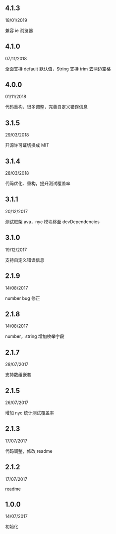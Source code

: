 ## 4.1.3
18/01/2019

兼容 ie 浏览器

## 4.1.0
07/11/2018

全面支持 default 默认值，String 支持 trim 去两边空格

## 4.0.0
01/11/2018

代码重构，很多调整，完善自定义错误信息

## 3.1.5
29/03/2018

开源许可证切换成 MIT

## 3.1.4
28/03/2018

代码优化、重构，提升测试覆盖率

## 3.1.1
20/12/2017

测试框架 ava，nyc 模块移至 devDependencies

## 3.1.0
19/12/2017

支持自定义错误信息

## 2.1.9
14/08/2017

number bug 修正

## 2.1.8
14/08/2017

number，string 增加枚举字段

## 2.1.7
28/07/2017

支持数组嵌套

## 2.1.5
26/07/2017

增加 nyc 统计测试覆盖率

## 2.1.3
17/07/2017

代码调整，修改 readme

## 2.1.2
17/07/2017

readme

## 1.0.0
14/07/2017

初始化
